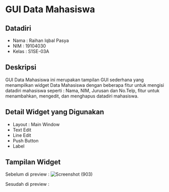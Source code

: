 # GUI Data Mahasiswa

## Datadiri
- Nama  : Raihan Iqbal Pasya
- NIM   : 19104030
- Kelas : S1SE-03A

## Deskripsi
GUI Data Mahasiswa ini merupakan tampilan GUI sederhana yang menampilkan widget Data Mahasiswa dengan beberapa fitur untuk mengisi datadiri mahasiswa seperti : Nama, NIM, Jurusan 
dan No.Telp, fitur untuk menambahkan, mengedit, dan menghapus datadiri mahasiswa.

## Detail Widget yang Digunakan
- Layout : Main Window
- Text Edit
- Line Edit
- Push Button
- Label

## Tampilan Widget
Sebelum di preview :
![Screenshot (903)](https://user-images.githubusercontent.com/72422130/116982670-49325d80-acf3-11eb-951e-524d8ff3e8cd.png)

Sesudah di preview :
